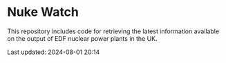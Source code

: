 # Nuke Watch

This repository includes code for retrieving the latest information available on the output of EDF nuclear power plants in the UK.

Last updated: 2024-08-01 20:14